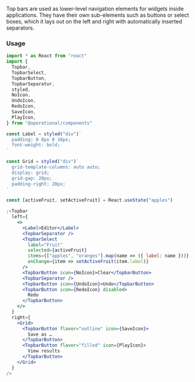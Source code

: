 Top bars are used as lower-level navigation elements for widgets inside applications. They have their own sub-elements such as buttons or select boxes, which it lays out on the left and right with automatically inserted separators.

### Usage

```jsx
import * as React from "react"
import {
  Topbar,
  TopbarSelect,
  TopbarButton,
  TopbarSeparator,
  styled,
  NoIcon,
  UndoIcon,
  RedoIcon,
  SaveIcon,
  PlayIcon,
} from "@operational/components"

const Label = styled("div")`
  padding: 0 8px 0 16px;
  font-weight: bold;
`

const Grid = styled("div")`
  grid-template-columns: auto auto;
  display: grid;
  grid-gap: 20px;
  padding-right: 20px;
`

const [activeFruit, setActiveFruit] = React.useState("apples")

;<Topbar
  left={
    <>
      <Label>Editor</Label>
      <TopbarSeparator />
      <TopbarSelect
        label="Fruit"
        selected={activeFruit}
        items={["apples", "oranges"].map(name => ({ label: name }))}
        onChange={item => setActiveFruit(item.label)}
      />
      <TopbarButton icon={NoIcon}>Clear</TopbarButton>
      <TopbarSeparator />
      <TopbarButton icon={UndoIcon}>Undo</TopbarButton>
      <TopbarButton icon={RedoIcon} disabled>
        Redo
      </TopbarButton>
    </>
  }
  right={
    <Grid>
      <TopbarButton flavor="outline" icon={SaveIcon}>
        Save as …
      </TopbarButton>
      <TopbarButton flavor="filled" icon={PlayIcon}>
        View results
      </TopbarButton>
    </Grid>
  }
/>
```

